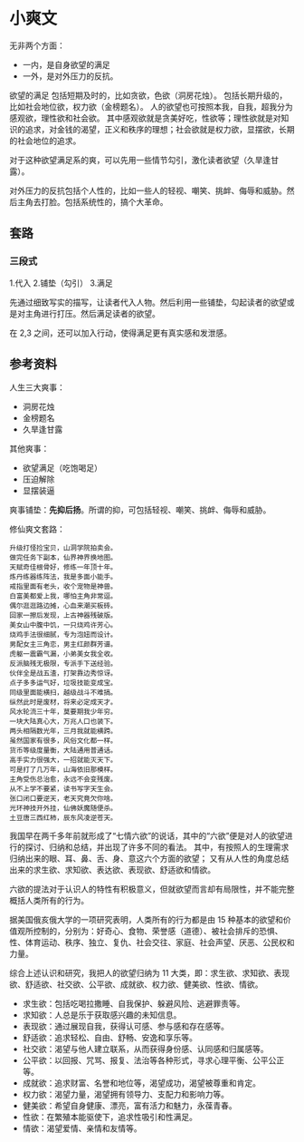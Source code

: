 # 小爽文

无非两个方面：

- 一内，是自身欲望的满足
- 一外，是对外压力的反抗。

欲望的满足
包括短期及时的，比如贪欲，色欲（洞房花烛）。
包括长期升级的，比如社会地位欲，权力欲（金榜题名）。
人的欲望也可按照本我，自我，超我分为感观欲，理性欲和社会欲。
其中感观欲就是贪美好吃，性欲等；理性欲就是对知识的追求，对金钱的渴望，正义和秩序的理想；社会欲就是权力欲，显摆欲，长期的社会地位的追求。

对于这种欲望满足系的爽，可以先用一些情节勾引，激化读者欲望（久旱逢甘露）。

对外压力的反抗包括个人性的，比如一些人的轻视、嘲笑、挑衅、侮辱和威胁。然后主角去打脸。包括系统性的，搞个大革命。

## 套路

### 三段式

1.代入 2.铺垫（勾引） 3.满足

先通过细致写实的描写，让读者代入人物。然后利用一些铺垫，勾起读者的欲望或是对主角进行打压。然后满足读者的欲望。

在 2,3 之间，还可以加入行动，使得满足更有真实感和发泄感。

## 参考资料

人生三大爽事：

- 洞房花烛
- 金榜题名
- 久旱逢甘露

其他爽事：

- 欲望满足（吃饱喝足）
- 压迫解除
- 显摆装逼

爽事铺垫：**先抑后扬**。所谓的抑，可包括轻视、嘲笑、挑衅、侮辱和威胁。

修仙爽文套路：

    升级打怪捡宝贝，山洞学院拍卖会。
    做完任务下副本，仙界神界换地图。
    天赋奇佳根骨好，修练一年顶十年。
    炼丹练器练阵法，我是多面小能手。
    戒指里面有老头，收个宠物是神兽。
    白富美都爱上我，哪怕主角非常逗。
    偶尔逛逛路边摊，心血来潮买板砖。
    回家一擦后发现，上古神器残破版。
    美女山中腹中饥，一只烧鸡许芳心。
    烧鸡手法很细腻，专为泡妞而设计。
    男配女主三角恋，男主红颜群芳谱。
    虎躯一震霸气漏，小弟美女我全收。
    反派脑残无极限，专派手下送经验。
    伙伴全是战五渣，打架靠边秀惊讶。
    点子多多运气好，垃圾技能变成宝。
    同级里面能横扫，越级战斗不难搞。
    纵然此时是废材，将来必定成天才。
    风水轮流三十年，莫要期我少年穷。
    一块大陆真心大，万兆人口也装下。
    两头相隔数光年，三月我就能横跨。
    虽然国家有很多，风俗文化都一样。
    货币等级度量衡，大陆通用普通话。
    高手实力很强大，一招就能灭天下。
    可是打了几万年，山海依旧那模样。
    主角受伤总治愈，永远不会变残废。
    从不上学不要紧，读书写字天生会。
    张口闭口要逆天，老天究竟欠你啥。
    光环神技开外挂，仙佛妖魔随便杀。
    土豆唐三西红柿，辰东风凌逆苍天。

我国早在两千多年前就形成了“七情六欲”的说话，其中的“六欲”便是对人的欲望进行的探讨、归纳和总结，并出现了许多不同的看法。
其中，有按照人的生理需求归纳出来的眼、耳、鼻、舌、身、意这六个方面的欲望；
又有从人性的角度总结出来的求生欲、求知欲、表达欲、表现欲、舒适欲和情欲。

六欲的提法对于认识人的特性有积极意义，但就欲望而言却有局限性，并不能完整概括人类所有的行为。

据美国俄亥俄大学的一项研究表明，人类所有的行为都是由 15 种基本的欲望和价值观所控制的，分别为：好奇心、食物、荣誉感（道德）、被社会排斥的恐惧、性、体育运动、秩序、独立、复仇、社会交往、家庭、社会声望、厌恶、公民权和力量。

综合上述认识和研究，我把人的欲望归纳为 11 大类，即：求生欲、求知欲、表现欲、舒适欲、社交欲、公平欲、成就欲、权力欲、健美欲、性欲、情欲。

- 求生欲：包括吃喝拉撒睡、自我保护、躲避风险、逃避罪责等。
- 求知欲：人总是乐于获取感兴趣的未知信息。
- 表现欲：通过展现自我，获得认可感、参与感和存在感等。
- 舒适欲：追求轻松、自由、舒畅、安逸和享乐等。
- 社交欲：渴望与他人建立联系，从而获得身份感、认同感和归属感等。
- 公平欲：以回报、咒骂、报复、法治等各种形式，寻求心理平衡、公平公正等。
- 成就欲：追求财富、名誉和地位等，渴望成功，渴望被尊重和肯定。
- 权力欲：渴望力量，渴望拥有领导力、支配力和影响力等。
- 健美欲：希望自身健康、漂亮，富有活力和魅力，永葆青春。
- 性欲：在繁殖本能驱使下，追求性吸引和性满足。
- 情欲：渴望爱情、亲情和友情等。
